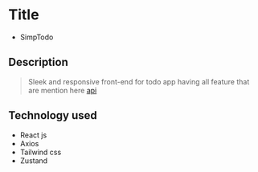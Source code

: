 # Title

- SimpTodo

## Description

> Sleek and responsive front-end for todo app having all feature that are mention here [api](https://github.com/mfaizk/TodoApi)

## Technology used

- React js
- Axios
- Tailwind css
- Zustand
